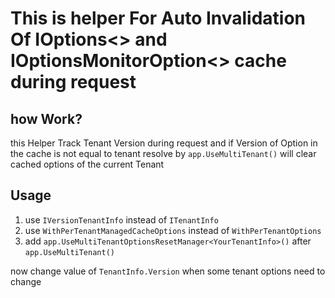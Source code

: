 # This is helper For Auto Invalidation Of IOptions<> and IOptionsMonitorOption<> cache during request

## how Work?
this Helper Track Tenant Version during request and if Version of Option in the cache is not equal to tenant resolve by `app.UseMultiTenant()` will clear cached options of the current Tenant  

## Usage 
1. use `IVersionTenantInfo` instead of `ITenantInfo`
2. use `WithPerTenantManagedCacheOptions` instead of `WithPerTenantOptions`
3. add `app.UseMultiTenantOptionsResetManager<YourTenantInfo>()` after `app.UseMultiTenant()`

now change value of `TenantInfo.Version` when some tenant options need to change
